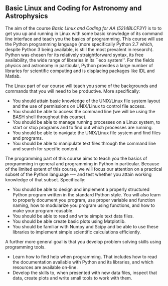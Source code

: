 ## Basic Linux and Coding for Astronomy and Astrophysics
The aim of the course *Basic Linux and Coding for AA (5214BLCF3Y)* is to
to get you up and running in Linux with some basic knowledge of its command 
line interface and teach you the basics of programming. This course will use
the Python programming language (more specifically Python 2.7 which, despite
Python 3 being available, is still the most prevalent in research). Python was
chosen for its relatively 
straightforward syntax, its free availability, the wide range of libraries in
its ``eco system''. For the fields physics and astronomy in particular, Python
provides a large number of libraries for scientific computing and is displacing
packages like IDL and Matlab.

The Linux part of our course will teach you some of the backgrounds and 
commands that you will need to be productive. More specifically:
* You should attain basic knowledge of the UNIX/Linux file system layout
  and the use of permissions on UNIX/Linux to control file access. 
* You should be able to access the command line (we will be using the 
  BASH shell throughout this course).
* You should be able to manage running processes on a Linux system, to
  start or stop programs and to find out which processes are running.
* You should be able to navigate the UNIX/Linux file system and find 
  files and programs.
* You should be able to manipulate text files through the command line and
  search for specific content.

The programming part of this course aims to teach you the basics of programming
in general and programming in Python in particular. Because of the limited 
extent of this course, we will focus our attention on a practical subset of
the Python language --- and test whether you attain working knowledge of that
subset. Specifically:
* You should be able to design and implement a properly structured Python
  program written in the standard Python style. You will also learn to
  properly document you program, use proper variable and function naming,
  how to modularize you program using functions, and how to make your 
  program reusable.
* You should be able to read and write simple text data files.
* You should be able create basic plots using Matplotlib.
* You should be familiar with Numpy and Scipy and be able to use these
  libraries to implement simple scientific calculations efficiently.

A further more general goal is that you develop problem solving skills using
programming tools.
* Learn how to find help when programming. That includes how to read the
  documentation available with Python and its libraries, and which 
  resources are available on-line.
* Develop the skills to, when presented with new data files, inspect that
  data, create plots and write small tools to work with them.
